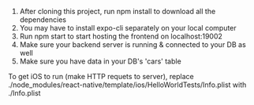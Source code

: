1. After cloning this project, run npm install to download all the dependencies
2. You may have to install expo-cli separately on your local computer
3. Run npm start to start hosting the frontend on localhost:19002
4. Make sure your backend server is running & connected to your DB as well
5. Make sure you have data in your DB's 'cars' table 


To get iOS to run (make HTTP requets to server), replace ./node_modules/react-native/template/ios/HelloWorldTests/Info.plist with ./Info.plist